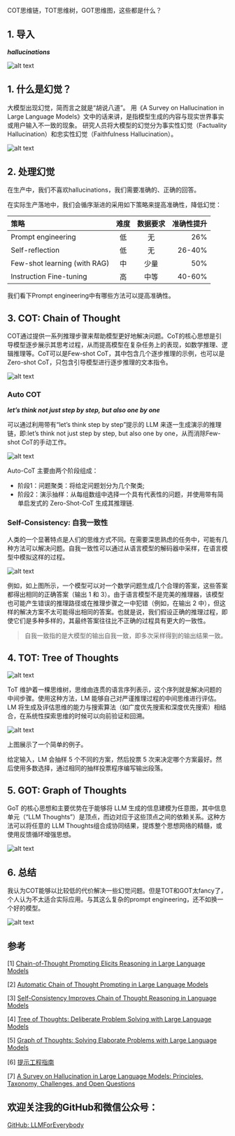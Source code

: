 COT思维链，TOT思维树，GOT思维图，这些都是什么？

## 1. 导入

***hallucinations***

![alt text](assest/COT思维链，TOT思维树，GOT思维图，这些都是什么？/hallucinations/1.png)

## 1. 什么是幻觉？
大模型出现幻觉，简而言之就是“胡说八道”。
用《A Survey on Hallucination in Large Language Models》文中的话来讲，是指模型生成的内容与现实世界事实或用户输入不一致的现象。
研究人员将大模型的幻觉分为事实性幻觉（Factuality Hallucination）和忠实性幻觉（Faithfulness Hallucination）。

![alt text](assest/COT思维链，TOT思维树，GOT思维图，这些都是什么？/hallucinations/2.png)

## 2. 处理幻觉
在生产中，我们不喜欢hallucinations，我们需要准确的、正确的回答。

在实际生产落地中，我们会循序渐进的采用如下策略来提高准确性，降低幻觉：

| 策略 | 难度| 数据要求|准确性提升|
| :--- |:----:| :----: |---: |
| Prompt engineering|低|无| 26% |
| Self-reflection |低| 无|26-40% |
| Few-shot learning (with RAG)|中|少量|50% |
| Instruction Fine-tuning |高|中等|40-60%|

我们看下Prompt engineering中有哪些方法可以提高准确性。

## 3. COT: Chain of Thought

COT通过提供一系列推理步骤来帮助模型更好地解决问题。CoT的核心思想是引导模型逐步展示其思考过程，从而提高模型在复杂任务上的表现，如数学推理、逻辑推理等。CoT可以是Few-shot CoT，其中包含几个逐步推理的示例，也可以是Zero-shot CoT，只包含引导模型进行逐步推理的文本指令。

![alt text](assest/COT思维链，TOT思维树，GOT思维图，这些都是什么？/01.png)

### Auto COT

***let’s think not just step by step, but also one by one***

可以通过利用带有“let’s think step by step”提示的 LLM 来逐一生成演示的推理链，即:let’s think not just step by step, but also one by one，从而消除Few-shot CoT的手动工作。

![alt text](assest/COT思维链，TOT思维树，GOT思维图，这些都是什么？/1.png)

Auto-CoT 主要由两个阶段组成：

- 阶段1：问题聚类：将给定问题划分为几个聚类;
- 阶段2：演示抽样：从每组数组中选择一个具有代表性的问题，并使用带有简单启发式的 Zero-Shot-CoT 生成其推理链.


### Self-Consistency: 自我一致性 
人类的一个显著特点是人们的思维方式不同。在需要深思熟虑的任务中，可能有几种方法可以解决问题。自我一致性可以通过从语言模型的解码器中采样，在语言模型中模拟这样的过程。

![alt text](assest/COT思维链，TOT思维树，GOT思维图，这些都是什么？/2.png)

例如，如上图所示，一个模型可以对一个数学问题生成几个合理的答案，这些答案都得出相同的正确答案（输出 1 和 3）。由于语言模型不是完美的推理器，该模型也可能产生错误的推理路径或在推理步骤之一中犯错（例如，在输出 2 中），但这样的解决方案不太可能得出相同的答案。也就是说，我们假设正确的推理过程，即使它们是多种多样的，其最终答案往往比不正确的过程具有更大的一致性。

> 自我一致指的是大模型的输出自我一致，即多次采样得到的输出结果一致。

## 4. TOT: Tree of Thoughts

![alt text](assest/COT思维链，TOT思维树，GOT思维图，这些都是什么？/3.png)

ToT 维护着一棵思维树，思维由连贯的语言序列表示，这个序列就是解决问题的中间步骤。使用这种方法，LM 能够自己对严谨推理过程的中间思维进行评估。LM 将生成及评估思维的能力与搜索算法（如广度优先搜索和深度优先搜索）相结合，在系统性探索思维的时候可以向前验证和回溯。

![alt text](assest/COT思维链，TOT思维树，GOT思维图，这些都是什么？/4.png)

上图展示了一个简单的例子。

给定输入，LM 会抽样 5 个不同的方案，然后投票 5 次来决定哪个方案最好。然后使用多数选择，通过相同的抽样投票程序编写输出段落。

## 5. GOT: Graph of Thoughts

GoT 的核心思想和主要优势在于能够将 LLM 生成的信息建模为任意图，其中信息单元（“LLM Thoughts”）是顶点，而边对应于这些顶点之间的依赖关系。这种方法可以将任意的 LLM Thoughts组合成协同结果，提炼整个思想网络的精髓，或使用反馈循环增强思想。

![alt text](assest/COT思维链，TOT思维树，GOT思维图，这些都是什么？/5.png)

## 6. 总结
我认为COT能够以比较低的代价解决一些幻觉问题。但是TOT和GOT太fancy了，个人认为不太适合实际应用。与其这么复杂的prompt engineering，还不如换一个好的模型。

![alt text](assest/COT思维链，TOT思维树，GOT思维图，这些都是什么？/6.png)

## 参考

<div id="refer-anchor-1"></div>

[1] [Chain-of-Thought Prompting Elicits Reasoning in Large Language Models](https://arxiv.org/abs/2201.11903)

[2] [Automatic Chain of Thought Prompting in Large Language Models](https://arxiv.org/abs/2210.03493)

[3] [Self-Consistency Improves Chain of Thought Reasoning in Language Models](https://arxiv.org/abs/2203.11171)

[4] [Tree of Thoughts: Deliberate Problem Solving with Large Language Models](https://arxiv.org/abs/2305.10601)

[5] [Graph of Thoughts: Solving Elaborate Problems with Large Language Models](https://arxiv.org/abs/2308.09687v2)

[6] [提示工程指南](https://www.promptingguide.ai/zh)

[7] [A Survey on Hallucination in Large Language Models: Principles, Taxonomy, Challenges, and Open Questions](https://arxiv.org/abs/2311.05232)

## 欢迎关注我的GitHub和微信公众号：

[GitHub: LLMForEverybody](https://github.com/luhengshiwo/LLMForEverybody)